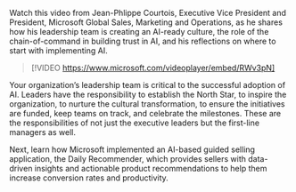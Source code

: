 Watch this video from Jean-Phlippe Courtois, Executive Vice President and President, Microsoft Global Sales, Marketing and Operations, as he shares how his leadership team is creating an AI-ready culture, the role of the chain-of-command in building trust in AI, and his reflections on where to start with implementing AI.

> [!VIDEO https://www.microsoft.com/videoplayer/embed/RWv3pN]

Your organization’s leadership team is critical to the successful adoption of AI. Leaders have the responsibility to establish the North Star, to inspire the organization, to nurture the cultural transformation, to ensure the initiatives are funded, keep teams on track, and celebrate the milestones. These are the responsibilities of not just the executive leaders but the first-line managers as well.

Next, learn how Microsoft implemented an AI-based guided selling application, the Daily Recommender, which provides sellers with data-driven insights and actionable product recommendations to help them increase conversion rates and productivity.